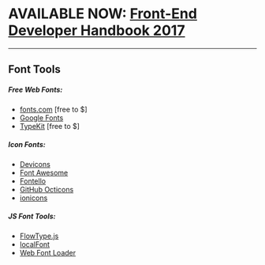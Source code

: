 # AVAILABLE NOW: [Front-End Developer Handbook 2017](https://frontendmasters.com/books/front-end-handbook/2017/)

***

## Font Tools 

##### Free Web Fonts:

* [fonts.com](http://www.fonts.com/) [free to $]
* [Google Fonts](http://fortawesome.github.io/Font-Awesome/)
* [TypeKit](https://typekit.com) [free to $]

##### Icon Fonts:

* [Devicons](http://vorillaz.github.io/devicons/#/main)
* [Font Awesome](http://fortawesome.github.io/Font-Awesome/)
* [Fontello](http://fontello.com/)
* [GitHub Octicons](https://octicons.github.com/)
* [ionicons](http://ionicons.com/)

##### JS Font Tools:

* [FlowType.js](http://simplefocus.com/flowtype/)
* [localFont](https://github.com/jaicab/localFont)
* [Web Font Loader](https://github.com/typekit/webfontloader)










































 






